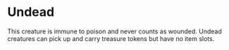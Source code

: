 # Undead
This creature is immune to poison and never counts as wounded. Undead creatures can pick up and carry treasure tokens but have no item slots.